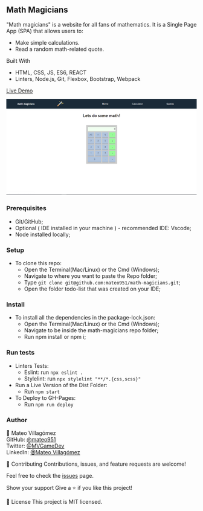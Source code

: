 ## Math Magicians ##

"Math magicians" is a website for all fans of mathematics. It is a Single Page App (SPA) that allows users to:
   - Make simple calculations.
   - Read a random math-related quote.

Built With

- HTML, CSS, JS, ES6, REACT
- Linters, Node.js, Git, Flexbox, Bootstrap, Webpack

[Live Demo](https://mateo951.github.io/math-magicians/)

![Alt text](./src/media/demo.png?raw=true)

### Prerequisites

- Git/GitHub;
- Optional ( IDE installed in your machine ) - recommended IDE: Vscode;
- Node installed locally;

### Setup

- To clone this repo:
  - Open the Terminal(Mac/Linux) or the Cmd (Windows);
  - Navigate to where you want to paste the Repo folder;
  - Type `git clone git@github.com:mateo951/math-magicians.git`;
  - Open the folder todo-list that was created on your IDE;

### Install

- To install all the dependencies in the package-lock.json:
  - Open the Terminal(Mac/Linux) or the Cmd (Windows);
  - Navigate to be inside the math-magicians repo folder;
  - Run npm install or npm i;
  
### Run tests

- Linters Tests:
  - Eslint: run `npx eslint .`
  - Stylelint: run `npx stylelint "**/*.{css,scss}"`
- Run a Live Version of the Dist Folder:
  - Run `npm start`
- To Deploy to GH-Pages:
  - Run `npm run deploy`

### Author ###

👤 Mateo Villagómez<br>
GitHub: [@mateo951](https://github.com/mateo951)<br>
Twitter: [@MVGameDev](https://twitter.com/MVGameDev)<br>
LinkedIn: [@Mateo Villagómez](https://www.linkedin.com/in/mateo-villagómez/)<br>

🤝 Contributing
Contributions, issues, and feature requests are welcome!

Feel free to check the [issues](https://github.com/mateo951/math-magicians/issues) page.

Show your support
Give a ⭐️ if you like this project!

📝 License
This project is MIT licensed.